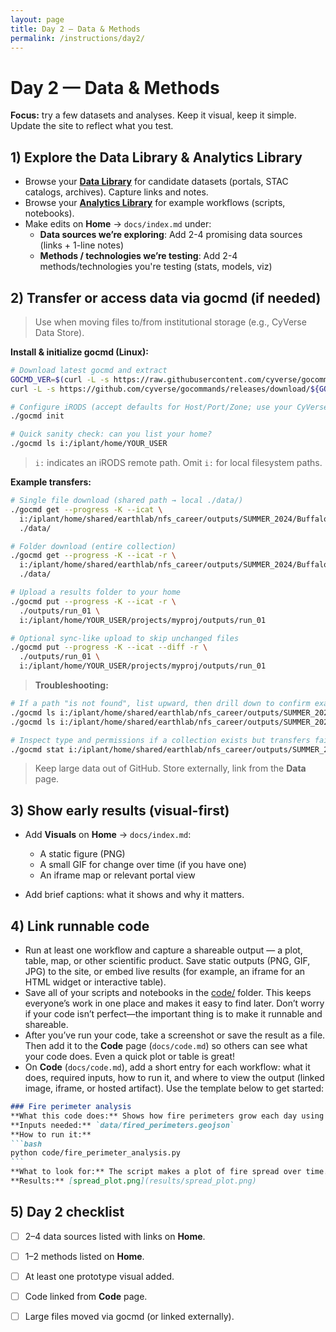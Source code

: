 ```yaml
---
layout: page
title: Day 2 — Data & Methods
permalink: /instructions/day2/
---
```


# Day 2 — Data & Methods
**Focus:** try a few datasets and analyses. Keep it visual, keep it simple. Update the site to reflect what you test.

## 1) Explore the Data Library & Analytics Library
- Browse your [**Data Library**](https://cu-esiil.github.io/data-library/innovation-summit-2025/) for candidate datasets (portals, STAC catalogs, archives). Capture links and notes.
- Browse your [**Analytics Library**](https://cu-esiil.github.io/analytics-library/innovation-summit-2025/) for example workflows (scripts, notebooks).
- Make edits on **Home** → `docs/index.md` under:
  - **Data sources we’re exploring**: Add 2-4 promising data sources (links + 1-line notes)
  - **Methods / technologies we’re testing**: Add 2-4 methods/technologies you're testing (stats, models, viz)

## 2) Transfer or access data via gocmd (if needed)
> Use when moving files to/from institutional storage (e.g., CyVerse Data Store).

**Install & initialize gocmd (Linux):**
```bash
# Download latest gocmd and extract
GOCMD_VER=$(curl -L -s https://raw.githubusercontent.com/cyverse/gocommands/main/VERSION.txt); \
curl -L -s https://github.com/cyverse/gocommands/releases/download/${GOCMD_VER}/gocmd-${GOCMD_VER}-linux-amd64.tar.gz | tar zxvf -

# Configure iRODS (accept defaults for Host/Port/Zone; use your CyVerse username)
./gocmd init

# Quick sanity check: can you list your home?
./gocmd ls i:/iplant/home/YOUR_USER
```

> `i:` indicates an iRODS remote path. Omit `i:` for local filesystem paths.

**Example transfers:**

```bash
# Single file download (shared path → local ./data/)
./gocmd get --progress -K --icat \
  i:/iplant/home/shared/earthlab/nfs_career/outputs/SUMMER_2024/Buffalo_creek-BC1-06_20_24/Buffalo_creek-BC1-06_20_24_1_all_layers.tif \
  ./data/

# Folder download (entire collection)
./gocmd get --progress -K --icat -r \
  i:/iplant/home/shared/earthlab/nfs_career/outputs/SUMMER_2024/Buffalo_creek-BC3-06_20_24 \
  ./data/

# Upload a results folder to your home
./gocmd put --progress -K --icat -r \
  ./outputs/run_01 \
  i:/iplant/home/YOUR_USER/projects/myproj/outputs/run_01

# Optional sync-like upload to skip unchanged files
./gocmd put --progress -K --icat --diff -r \
  ./outputs/run_01 \
  i:/iplant/home/YOUR_USER/projects/myproj/outputs/run_01
```

> **Troubleshooting:**
```bash
# If a path "is not found", list upward, then drill down to confirm exact names
./gocmd ls i:/iplant/home/shared/earthlab/nfs_career/outputs/SUMMER_2024
./gocmd ls i:/iplant/home/shared/earthlab/nfs_career/outputs/SUMMER_2024/Buffalo*

# Inspect type and permissions if a collection exists but transfers fail
./gocmd stat i:/iplant/home/shared/earthlab/nfs_career/outputs/SUMMER_2024/<EXACT_NAME>
```

> Keep large data out of GitHub. Store externally, link from the **Data** page.

## 3) Show early results (visual-first)

* Add **Visuals** on **Home** → `docs/index.md`:

  * A static figure (PNG)
  * A small GIF for change over time (if you have one)
  * An iframe map or relevant portal view
* Add brief captions: what it shows and why it matters.

## 4) Link runnable code

* Run at least one workflow and capture a shareable output — a plot, table, map, or other scientific product. Save static outputs (PNG, GIF, JPG) to the site, or embed live results (for example, an iframe for an HTML widget or interactive table).
* Save all of your scripts and notebooks in the [code/](https://github.com/CU-ESIIL/social-impacts-of-transformations-innovation-summit-2025__14/tree/main/code) folder. This keeps everyone’s work in one place and makes it easy to find later. Don’t worry if your code isn’t perfect—the important thing is to make it runnable and shareable.
* After you’ve run your code, take a screenshot or save the result as a file. Then add it to the **Code** page (`docs/code.md`) so others can see what your code does. Even a quick plot or table is great!
* On **Code** (`docs/code.md`), add a short entry for each workflow: what it does, required inputs, how to run it, and where to view the output (linked image, iframe, or hosted artifact). Use the template below to get started:

````markdown
### Fire perimeter analysis
**What this code does:** Shows how fire perimeters grow each day using FIRED polygons.  
**Inputs needed:** `data/fired_perimeters.geojson`  
**How to run it:**
```bash
python code/fire_perimeter_analysis.py
```
**What to look for:** The script makes a plot of fire spread over time.  
**Results:** [spread_plot.png](results/spread_plot.png)
````

## 5) Day 2 checklist

* [ ] 2–4 data sources listed with links on **Home**.
* [ ] 1–2 methods listed on **Home**.
* [ ] At least one prototype visual added.
* [ ] Code linked from **Code** page.
* [ ] Large files moved via gocmd (or linked externally).

